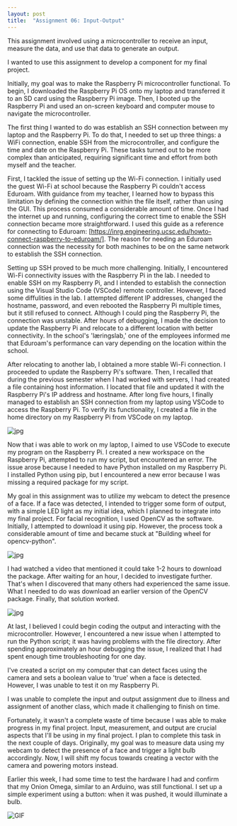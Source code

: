 ```yaml
---
layout: post
title:  "Assignment 06: Input-Output"
---
```



This assignment involved using a microcontroller to receive an input, measure the data, and use that data to generate an output.

I wanted to use this assignment to develop a component for my final project.

Initially, my goal was to make the Raspberry Pi microcontroller functional. To begin, I downloaded the Raspberry Pi OS onto my laptop and transferred it to an SD card using the Raspberry Pi image. Then, I booted up the Raspberry Pi and used an on-screen keyboard and computer mouse to navigate the microcontroller.

The first thing I wanted to do was establish an SSH connection between my laptop and the Raspberry Pi. To do that, I needed to set up three things: a WiFi connection, enable SSH from the microcontroller, and configure the time and date on the Raspberry Pi. These tasks turned out to be more complex than anticipated, requiring significant time and effort from both myself and the teacher.

First, I tackled the issue of setting up the Wi-Fi connection. I initially used the guest Wi-Fi at school because the Raspberry Pi couldn't access Eduroam. With guidance from my teacher, I learned how to bypass this limitation by defining the connection within the file itself, rather than using the GUI. This process consumed a considerable amount of time. Once I had the internet up and running, configuring the correct time to enable the SSH connection became more straightforward. I used this guide as a reference for connecting to Eduroam: [https://inrg.engineering.ucsc.edu/howto-connect-raspberry-to-eduroam/]. The reason for needing an Eduroam connection was the necessity for both machines to be on the same network to establish the SSH connection.

Setting up SSH proved to be much more challenging. Initially, I encountered Wi-Fi connectivity issues with the Raspberry Pi in the lab. I needed to enable SSH on my Raspberry Pi, and I intended to establish the connection using the Visual Studio Code (VSCode) remote controller. However, I faced some diffulities in the lab. I attempted different IP addresses, changed the hostname, password, and even rebooted the Raspberry Pi multiple times, but it still refused to connect. Although I could ping the Raspberry Pi, the connection was unstable. After hours of debugging, I made the decision to update the Raspberry Pi and relocate to a different location with better connectivity. In the school's 'læringslab,' one of the employees informed me that Eduroam's performance can vary depending on the location within the school.

After relocating to another lab, I obtained a more stable Wi-Fi connection. I proceeded to update the Raspberry Pi's software. Then, I recalled that during the previous semester when I had worked with servers, I had created a file containing host information. I located that file and updated it with the Raspberry Pi's IP address and hostname. After long five hours, I finally managed to establish an SSH connection from my laptop using VSCode to access the Raspberry Pi. To verify its functionality, I created a file in the home directory on my Raspberry Pi from VSCode on my laptop.

![jpg](\ADA525Denne\bilde1.jpg)

Now that i was able to work on my laptop, I aimed to use VSCode to execute my program on the Raspberry Pi. I created a new workspace on the Raspberry Pi, attempted to run my script, but encountered an error. The issue arose because I needed to have Python installed on my Raspberry Pi. I installed Python using pip, but I encountered a new error because I was missing a required package for my script.

My goal in this assignment was to utilize my webcam to detect the presence of a face. If a face was detected, I intended to trigger some form of output, with a simple LED light as my initial idea, which I planned to integrate into my final project. For facial recognition, I used OpenCV as the software. Initially, I attempted to download it using pip. However, the process took a considerable amount of time and became stuck at "Building wheel for opencv-python".

![jpg](\ADA525Denne\bilde2.jpg)

I had watched a video that mentioned it could take 1-2 hours to download the package. After waiting for an hour, I decided to investigate further. That's when I discovered that many others had experienced the same issue. What I needed to do was download an earlier version of the OpenCV package. Finally, that solution worked.

![jpg](\ADA525Denne\bilde3.jpg)

At last, I believed I could begin coding the output and interacting with the microcontroller. However, I encountered a new issue when I attempted to run the Python script; it was having problems with the file directory. After spending approximately an hour debugging the issue, I realized that I had spent enough time troubleshooting for one day.

I've created a script on my computer that can detect faces using the camera and sets a boolean value to 'true' when a face is detected. However, I was unable to test it on my Raspberry Pi.

I was unable to complete the input and output assignment due to illness and assignment of another class, which made it challenging to finish on time.

Fortunately, it wasn't a complete waste of time because I was able to make progress in my final project. Input, measurement, and output are crucial aspects that I'll be using in my final project. I plan to complete this task in the next couple of days. Originally, my goal was to measure data using my webcam to detect the presence of a face and trigger a light bulb accordingly. Now, I will shift my focus towards creating a vector with the camera and powering motors instead.

Earlier this week, I had some time to test the hardware I had and confirm that my Onion Omega, similar to an Arduino, was still functional. I set up a simple experiment using a button: when it was pushed, it would illuminate a bulb.


![GIF](\ADA525Denne\ezgif.com-video-to-gif.gif)




